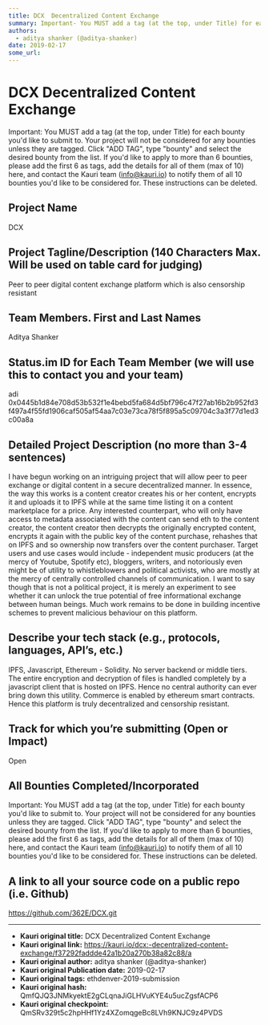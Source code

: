 ```yaml
---
title: DCX  Decentralized Content Exchange
summary: Important- You MUST add a tag (at the top, under Title) for each bounty youd like to submit to. Your project will not be considered for any bounties unless they are tagged. Click ADD TAG, type bounty and select the desired bounty from the list. If youd like to apply to more than 6 bounties, please add the first 6 as tags, add the details for all of them (max of 10) here, and contact the Kauri team (info@kauri.io) to notify them of all 10 bounties youd like to be considered for. These instruction
authors:
  - aditya shanker (@aditya-shanker)
date: 2019-02-17
some_url: 
---
```


# DCX  Decentralized Content Exchange



Important: You MUST add a tag (at the top, under Title) for each bounty you'd like to submit to. Your project will not be considered for any bounties unless they are tagged. Click "ADD TAG", type  "bounty" and select the desired bounty from the list. If you'd like to apply to more than 6 bounties, please add the first 6 as tags, add the details for all of them (max of 10) here, and contact the Kauri team (info@kauri.io) to notify them of all 10 bounties you'd like to be considered for. These instructions can be deleted.

## Project Name
DCX

## Project Tagline/Description (140 Characters Max. Will be used on table card for judging)
Peer to peer digital content exchange platform which is also censorship resistant

## Team Members. First and Last Names
Aditya Shanker

## Status.im ID for Each Team Member (we will use this to contact you and your team)
adi
0x0445b1d84e708d53b532f1e4bebd5fa684d5bf796c47f27ab16b2b952fd3f497a4f55fd1906caf505af54aa7c03e73ca78f5f895a5c09704c3a3f77d1ed3c00a8a

## Detailed Project Description (no more than 3-4 sentences)
I have begun working on an intriguing project that will allow peer to peer exchange or digital content in a secure decentralized manner. In essence, the way this works is a content creator creates his or her content, encrypts it and uploads it to IPFS while at the same time listing it on a content marketplace for a price. Any interested counterpart, who will only have access to metadata associated with the content can send eth to the content creator, the content creator then decrypts the originally encrypted content, encrypts it again with the public key of the content purchase, rehashes that on IPFS and so ownership now transfers over the content purchaser. Target users and use cases would include - independent music producers (at the mercy of Youtube, Spotify etc), bloggers, writers, and notoriously even might be of utility to whistleblowers and political activists, who are mostly at the mercy of centrally controlled channels of communication. I want to say though that is not a political project, it is merely an experiment to see whether it can unlock the true potential of free informational exchange between human beings. Much work remains to be done in building incentive schemes to prevent malicious behaviour on this platform.

## Describe your tech stack (e.g., protocols, languages, API’s, etc.)
IPFS, Javascript, Ethereum - Solidity. No server backend or middle tiers.
The entire encryption and decryption of files is handled completely by a javascript client that is hosted on IPFS. Hence no central authority can ever bring down this utility.  Commerce is enabled by ethereum smart contracts. Hence this platform is truly decentralized and censorship resistant.

## Track for which you’re submitting (Open or Impact)
Open

## All Bounties Completed/Incorporated

Important: You MUST add a tag (at the top, under Title) for each bounty you'd like to submit to. Your project will not be considered for any bounties unless they are tagged. Click "ADD TAG", type  "bounty" and select the desired bounty from the list. If you'd like to apply to more than 6 bounties, please add the first 6 as tags, add the details for all of them (max of 10) here, and contact the Kauri team (info@kauri.io) to notify them of all 10 bounties you'd like to be considered for. These instructions can be deleted.

## A link to all your source code on a public repo (i.e. Github)
https://github.com/362E/DCX.git






---

- **Kauri original title:** DCX  Decentralized Content Exchange
- **Kauri original link:** https://kauri.io/dcx:-decentralized-content-exchange/f37292faddde42a1b20a270b38a82c88/a
- **Kauri original author:** aditya shanker (@aditya-shanker)
- **Kauri original Publication date:** 2019-02-17
- **Kauri original tags:** ethdenver-2019-submission
- **Kauri original hash:** QmfQJQ3JNMkyektE2gCLqnaJiGLHVuKYE4u5ucZgsfACP6
- **Kauri original checkpoint:** QmSRv329t5c2hpHHf1Yz4XZomqgeBc8LVh9KNJC9z4PVDS



